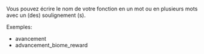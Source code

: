 Vous pouvez écrire le nom de votre fonction en un mot ou en plusieurs mots avec un (des) soulignement (s).

Exemples:
* avancement
* advancement_biome_reward
